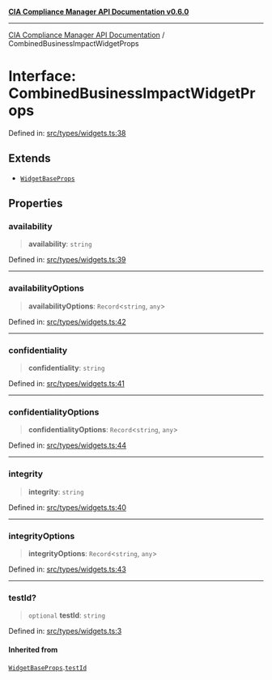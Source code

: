 [**CIA Compliance Manager API Documentation v0.6.0**](../README.md)

***

[CIA Compliance Manager API Documentation](../globals.md) / CombinedBusinessImpactWidgetProps

# Interface: CombinedBusinessImpactWidgetProps

Defined in: [src/types/widgets.ts:38](https://github.com/Hack23/cia-compliance-manager/blob/main/src/types/widgets.ts#L38)

## Extends

- [`WidgetBaseProps`](WidgetBaseProps.md)

## Properties

### availability

> **availability**: `string`

Defined in: [src/types/widgets.ts:39](https://github.com/Hack23/cia-compliance-manager/blob/main/src/types/widgets.ts#L39)

***

### availabilityOptions

> **availabilityOptions**: `Record`\<`string`, `any`\>

Defined in: [src/types/widgets.ts:42](https://github.com/Hack23/cia-compliance-manager/blob/main/src/types/widgets.ts#L42)

***

### confidentiality

> **confidentiality**: `string`

Defined in: [src/types/widgets.ts:41](https://github.com/Hack23/cia-compliance-manager/blob/main/src/types/widgets.ts#L41)

***

### confidentialityOptions

> **confidentialityOptions**: `Record`\<`string`, `any`\>

Defined in: [src/types/widgets.ts:44](https://github.com/Hack23/cia-compliance-manager/blob/main/src/types/widgets.ts#L44)

***

### integrity

> **integrity**: `string`

Defined in: [src/types/widgets.ts:40](https://github.com/Hack23/cia-compliance-manager/blob/main/src/types/widgets.ts#L40)

***

### integrityOptions

> **integrityOptions**: `Record`\<`string`, `any`\>

Defined in: [src/types/widgets.ts:43](https://github.com/Hack23/cia-compliance-manager/blob/main/src/types/widgets.ts#L43)

***

### testId?

> `optional` **testId**: `string`

Defined in: [src/types/widgets.ts:3](https://github.com/Hack23/cia-compliance-manager/blob/main/src/types/widgets.ts#L3)

#### Inherited from

[`WidgetBaseProps`](WidgetBaseProps.md).[`testId`](WidgetBaseProps.md#testid)
